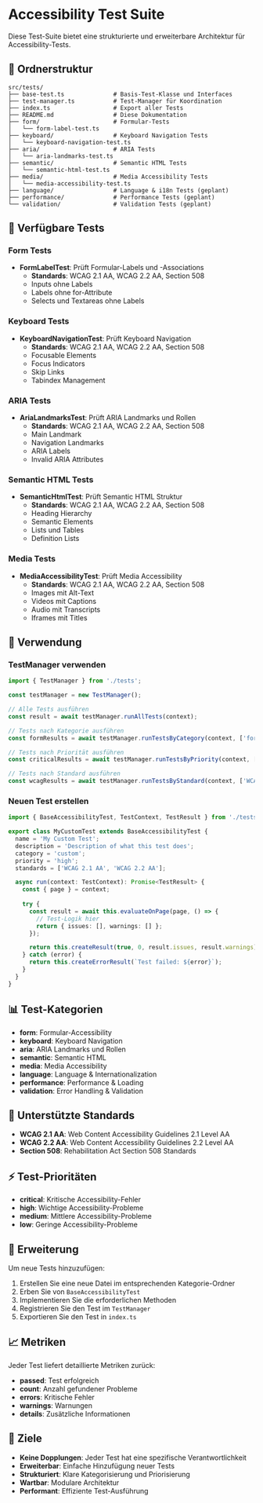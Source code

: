 # Accessibility Test Suite

Diese Test-Suite bietet eine strukturierte und erweiterbare Architektur für Accessibility-Tests.

## 📁 Ordnerstruktur

```
src/tests/
├── base-test.ts              # Basis-Test-Klasse und Interfaces
├── test-manager.ts           # Test-Manager für Koordination
├── index.ts                  # Export aller Tests
├── README.md                 # Diese Dokumentation
├── form/                     # Formular-Tests
│   └── form-label-test.ts
├── keyboard/                 # Keyboard Navigation Tests
│   └── keyboard-navigation-test.ts
├── aria/                     # ARIA Tests
│   └── aria-landmarks-test.ts
├── semantic/                 # Semantic HTML Tests
│   └── semantic-html-test.ts
├── media/                    # Media Accessibility Tests
│   └── media-accessibility-test.ts
├── language/                 # Language & i18n Tests (geplant)
├── performance/              # Performance Tests (geplant)
└── validation/               # Validation Tests (geplant)
```

## 🧪 Verfügbare Tests

### Form Tests
- **FormLabelTest**: Prüft Formular-Labels und -Associations
  - **Standards**: WCAG 2.1 AA, WCAG 2.2 AA, Section 508
  - Inputs ohne Labels
  - Labels ohne for-Attribute
  - Selects und Textareas ohne Labels

### Keyboard Tests
- **KeyboardNavigationTest**: Prüft Keyboard Navigation
  - **Standards**: WCAG 2.1 AA, WCAG 2.2 AA, Section 508
  - Focusable Elements
  - Focus Indicators
  - Skip Links
  - Tabindex Management

### ARIA Tests
- **AriaLandmarksTest**: Prüft ARIA Landmarks und Rollen
  - **Standards**: WCAG 2.1 AA, WCAG 2.2 AA, Section 508
  - Main Landmark
  - Navigation Landmarks
  - ARIA Labels
  - Invalid ARIA Attributes

### Semantic HTML Tests
- **SemanticHtmlTest**: Prüft Semantic HTML Struktur
  - **Standards**: WCAG 2.1 AA, WCAG 2.2 AA, Section 508
  - Heading Hierarchy
  - Semantic Elements
  - Lists und Tables
  - Definition Lists

### Media Tests
- **MediaAccessibilityTest**: Prüft Media Accessibility
  - **Standards**: WCAG 2.1 AA, WCAG 2.2 AA, Section 508
  - Images mit Alt-Text
  - Videos mit Captions
  - Audio mit Transcripts
  - Iframes mit Titles

## 🚀 Verwendung

### TestManager verwenden

```typescript
import { TestManager } from './tests';

const testManager = new TestManager();

// Alle Tests ausführen
const result = await testManager.runAllTests(context);

// Tests nach Kategorie ausführen
const formResults = await testManager.runTestsByCategory(context, ['form']);

// Tests nach Priorität ausführen
const criticalResults = await testManager.runTestsByPriority(context, ['critical']);

// Tests nach Standard ausführen
const wcagResults = await testManager.runTestsByStandard(context, ['WCAG 2.1 AA']);
```

### Neuen Test erstellen

```typescript
import { BaseAccessibilityTest, TestContext, TestResult } from './tests';

export class MyCustomTest extends BaseAccessibilityTest {
  name = 'My Custom Test';
  description = 'Description of what this test does';
  category = 'custom';
  priority = 'high';
  standards = ['WCAG 2.1 AA', 'WCAG 2.2 AA'];

  async run(context: TestContext): Promise<TestResult> {
    const { page } = context;
    
    try {
      const result = await this.evaluateOnPage(page, () => {
        // Test-Logik hier
        return { issues: [], warnings: [] };
      });

      return this.createResult(true, 0, result.issues, result.warnings);
    } catch (error) {
      return this.createErrorResult(`Test failed: ${error}`);
    }
  }
}
```

## 📊 Test-Kategorien

- **form**: Formular-Accessibility
- **keyboard**: Keyboard Navigation
- **aria**: ARIA Landmarks und Rollen
- **semantic**: Semantic HTML
- **media**: Media Accessibility
- **language**: Language & Internationalization
- **performance**: Performance & Loading
- **validation**: Error Handling & Validation

## 🎯 Unterstützte Standards

- **WCAG 2.1 AA**: Web Content Accessibility Guidelines 2.1 Level AA
- **WCAG 2.2 AA**: Web Content Accessibility Guidelines 2.2 Level AA
- **Section 508**: Rehabilitation Act Section 508 Standards

## ⚡ Test-Prioritäten

- **critical**: Kritische Accessibility-Fehler
- **high**: Wichtige Accessibility-Probleme
- **medium**: Mittlere Accessibility-Probleme
- **low**: Geringe Accessibility-Probleme

## 🔧 Erweiterung

Um neue Tests hinzuzufügen:

1. Erstellen Sie eine neue Datei im entsprechenden Kategorie-Ordner
2. Erben Sie von `BaseAccessibilityTest`
3. Implementieren Sie die erforderlichen Methoden
4. Registrieren Sie den Test im `TestManager`
5. Exportieren Sie den Test in `index.ts`

## 📈 Metriken

Jeder Test liefert detaillierte Metriken zurück:

- **passed**: Test erfolgreich
- **count**: Anzahl gefundener Probleme
- **errors**: Kritische Fehler
- **warnings**: Warnungen
- **details**: Zusätzliche Informationen

## 🎯 Ziele

- **Keine Dopplungen**: Jeder Test hat eine spezifische Verantwortlichkeit
- **Erweiterbar**: Einfache Hinzufügung neuer Tests
- **Strukturiert**: Klare Kategorisierung und Priorisierung
- **Wartbar**: Modulare Architektur
- **Performant**: Effiziente Test-Ausführung 